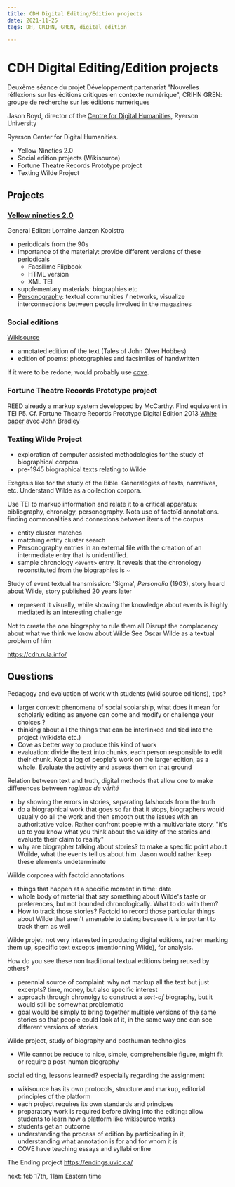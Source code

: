 ```yaml
---
title: CDH Digital Editing/Edition projects
date: 2021-11-25
tags: DH, CRIHN, GREN, digital edition

---
```


# CDH Digital Editing/Edition projects

Deuxème séance du projet Développement partenariat "Nouvelles réflexions sur les éditions critiques en contexte numérique", CRIHN
GREN: groupe de recherche sur les éditions numériques

Jason Boyd, director of the [Centre for Digital Humanities](cdh.rula.info), Ryerson University


Ryerson Center for Digital Humanities. 
- Yellow Nineties 2.0
- Social edition projects (Wikisource)
- Fortune Theatre Records Prototype project
- Texting Wilde Project

## Projects

### [Yellow nineties 2.0](https://1890s.ca/)
General Editor: Lorraine Janzen Kooistra
- periodicals from the 90s
- importance of the materialy: provide different versions of these periodicals
    - Facsilime Flipbook
    - HTML version
    - XML TEI
- supplementary materials: biographies etc
- [Personography](https://personography.1890s.ca/project-exhibits/): textual communities / networks, visualize interconnections between people involved in the magazines

### Social editions
[Wikisource](https://en.wikisource.org/wiki/Main_Page)
- annotated edition of the text (Tales of John Olver Hobbes)
- edition of poems: photographies and facsimiles of handwritten 

If it were to be redone, would probably use [cove](https://editions.covecollective.org/).


### Fortune Theatre Records Prototype project

REED already a markup system developped by McCarthy. Find equivalent in TEI P5.
Cf. Fortune Theatre Records Prototype Digital Edition 2013 [White paper](https://hcommons.org/deposits/item/hc:33411/) avec John Bradley 

### Texting Wilde Project

- exploration of computer assisted methodologies for the study of biographical corpora
- pre-1945 biographical texts relating to Wilde

Exegesis like for the study of the Bible.
Generalogies of texts, narratives, etc. Understand Wilde as a collection corpora.

Use TEI to markup information and relate it to a critical apparatus: bibliography, chronolgy, personography. Nota use of factoïd annotations.
finding commonalities and connexions between items of the corpus
- entity cluster matches 
- matching entity cluster search
- Personography entries in an external file with the creation of an intermediate entry that is unidentified.
- sample chronology `<event>` entry. It reveals that the chronology reconstituted from the biographies is ~
  

Study of event textual transmission: 'Sigma', *Personalia* (1903), story heard about Wilde, story published 20 years later
- represent it visually, while showing the knowledge about events is highly mediated is an interesting challenge

Not to create the one biography to rule them all
Disrupt the complacency about what we think we know about Wilde
See Oscar Wilde as a textual problem of him 

https://cdh.rula.info/

## Questions
Pedagogy and evaluation of work with students (wiki source editions), tips? 
- larger context: phenomena of social scolarship, what does it mean for scholarly editing as anyone can come and modify or challenge your choices ? 
- thinking about all the things that can be interlinked and tied into the project (wikidata etc.)
- Cove as better way to produce this kind of work
- evaluation: divide the text into chunks, each person responsible to edit their chunk. Kept a log of people's work on the larger edition, as a whole. Evaluate the activity and assess them on that ground

Relation between text and truth, digital methods that allow one to make differences between *regimes de vérité* 
- by showing the errors in stories, separating falshoods from the truth
- do a biographical work that goes so far that it stops, biographers would usually do all the work and then smooth out the issues with an authoritative voice. Rather confront poeple with a multivariate story, "it's up to you know what you think about the validity of the stories and evaluate their claim to reality"
- why are biographer talking about stories? to make a specific point about Woilde, what the events tell us about him. Jason would rather keep these elements undeterminate

Wiilde corporea with factoid annotations
- things that happen at a specific moment in time: date
- whole body of material that say something about Wilde's taste or preferences, but not bounded chronologically. What to do with them? 
- How to track those stories? Factoid to record those particular things about Wilde that aren't amenable to dating because it is important to track them as well

Wilde projet: not very interested in producing digital editions, rather marking them up, specific text excepts (mentionning Wilde), for analysis. 

How do you see these non traditional textual editions being reused by others? 
- perennial source of complaint: why not markup all the text but just excerpts? time, money, but also specific interest 
- approach through chronolgy to construct a *sort-of* biography, but it would still be somewhat problematic
- goal would be simply to bring together multiple versions of the same stories so that people could look at it, in the same way one can see different versions of stories

Wilde project, study of biography and posthuman technolgies
- WIle cannot be reduce to nice, simple, comprehensible figure, might fit or require a post-human biography

social editing, lessons learned? especially regarding the assignment
- wikisource has its own protocols, structure and markup, editorial principles of the platform
- each project requires its own standards and principes
- preparatory work is required before diving into the editing: allow students to learn how a platform like wikisource works
- students get an outcome
- understanding the process of edition by participating in it, understanding what annotation is for and for whom it is
- COVE have teaching essays and syllabi online

The Ending project https://endings.uvic.ca/

next: feb 17th, 11am Eastern time